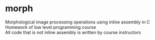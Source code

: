 # morph
Morphological image processing operations using inline assembly in C <br />
Homework of low level programming course <br />
All code that is not inline assembly is written by course instructors
